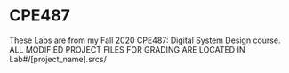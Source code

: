 # CPE487
These Labs are from my Fall 2020 CPE487: Digital System Design course. 
ALL MODIFIED PROJECT FILES FOR GRADING ARE LOCATED IN Lab#/[project_name].srcs/
